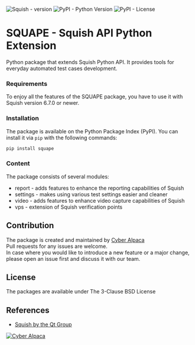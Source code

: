 ![Squish - version](https://img.shields.io/badge/Squish-v6.7.0+-brightgreen)
![PyPI - Python Version](https://img.shields.io/pypi/pyversions/squape)
![PyPI - License](https://img.shields.io/pypi/l/SQUAPE)
# SQUAPE - Squish API Python Extension
Python package that extends Squish Python API. It provides tools for everyday automated test cases development.

### Requirements
To enjoy all the features of the SQUAPE package, you have to use it with Squish version 6.7.0 or newer. 

### Installation
The package is available on the Python Package Index (PyPI).
You can install it via `pip` with the following commands:
```sh
pip install squape
```

### Content
The package consists of several modules:
- report - adds features to enhance the reporting capabilities of Squish
- settings - makes using various test settings easier and cleaner
- video - adds features to enhance video capture capabilities of Squish
- vps - extension of Squish verification points

## Contribution
The package is created and maintained by [Cyber Alpaca](https://cyberalpaca.com/)  
Pull requests for any issues are welcome.  
In case where you would like to introduce a new feature or a major change, please open an issue first and discuss it with our team.

## License
The packages are available under The 3-Clause BSD License

## References
- [Squish by the Qt Group](https://www.qt.io/product/quality-assurance/squish)  

[![Cyber Alpaca](https://cyberalpaca.com/static/media/cyberalpaca-logo.60f51a65.svg)](https://cyberalpaca.com)

